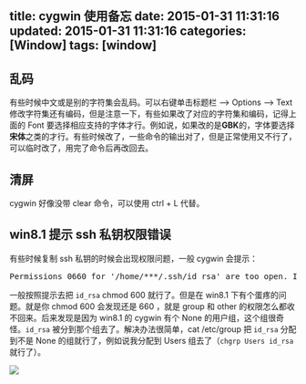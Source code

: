 title: cygwin 使用备忘
date: 2015-01-31 11:31:16
updated: 2015-01-31 11:31:16
categories: [Window]
tags: [window]
---

## 乱码

有些时候中文或是别的字符集会乱码。可以右键单击标题栏 ——> Options ——> Text 修改字符集还有编码，但是注意一下，有些如果改了对应的字符集和编码，记得上面的 Font 要选择相应支持的字体才行。例如说，如果改的是**GBK**的，字体要选择**宋体**之类的才行。有些时候改了，一些命令的输出对了，但是正常使用又不行了，可以临时改了，用完了命令后再改回去。


## 清屏

cygwin 好像没带 clear 命令，可以使用 ctrl + L 代替。

## win8.1 提示 ssh 私钥权限错误

有些时候复制 ssh 私钥的时候会出现权限问题，一般 cygwin 会提示：

<pre>
Permissions 0660 for '/home/***/.ssh/id_rsa' are too open. It is required that your private key files are NOT accessible by others. 
</pre>

一般按照提示去把 `id_rsa` chmod 600 就行了。但是在 win8.1 下有个蛋疼的问题。就是你 chmod 600 会发现还是 660 ，就是 group 和 other 的权限怎么都收不回来。后来发现是因为 win8.1 的 cygwin 有个 None 的用户组，这个组很奇怪。`id_rsa` 被分到那个组去了。解决办法很简单，cat /etc/group 把 `id_rsa` 分配到不是 None 的组就行了，例如说我分配到 Users 组去了（`chgrp Users id_rsa` 就行了）。

![](http://7u2hy4.com1.z0.glb.clouddn.com/window/cygwin-note/1.jpeg)


